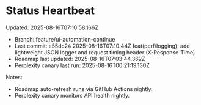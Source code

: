 # Status Heartbeat

Updated: 2025-08-16T07:10:58.166Z

- Branch: feature/ui-automation-continue
- Last commit: e55dc24 2025-08-16T07:10:44Z feat(perf/logging): add lightweight JSON logger and request timing header (X-Response-Time)
- Roadmap last updated: 2025-08-16T07:03:44.362Z
- Perplexity canary last run: 2025-08-16T00:21:19.130Z

Notes:
- Roadmap auto-refresh runs via GitHub Actions nightly.
- Perplexity canary monitors API health nightly.
